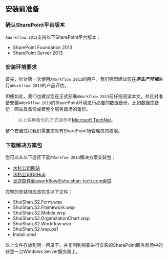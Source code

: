 
## 安装前准备
### 确认SharePoint平台版本
`AWorkflow 2013`支持以下SharePoint平台版本：
* SharePoint Foundation 2013
* SharePoint Server 2013

### 安装环境要求
首先，针对第一次使用`AWorkflow 2013`的用户，我们强烈建议您在***非生产环境***进行`AWorkflow 2013`的产品评估。

即便如此，我们也建议您在正式部署`AWorkflow 2013`前仔细阅读本文，并且对准备安装`AWorkflow 2013`的SharePoint环境进行必要的数据备份，比如数据库备份，网站及备份或者整个服务器场的备份。
>以上各种备份的方式请参考[Microsoft TechNet](http://technet.microsoft.com)。

整个安装过程我们需要您具有SharePoint场管理员的权限。


### 下载解决方案包
您可以从以下途径下载`AWorkfow 2013`解决方案安装包：
* [水杉公司网站](http://www.shuishan-tech.com)
* [水杉公司GitHub](https://github.com/shuishan-tech/aworkflow)
* 发送邮件到aworkflow@shuishan-tech.com索取

完整的安装包应该包含以下文件：
* ShuiShan.S2.Form.wsp
* ShuiShan.S2.Framework.wsp
* ShuiShan.S2.Mobile.wsp
* ShuiShan.S2.OrganizationChart.wsp
* ShuiShan.S2.Workflow.wsp
* ShuiShan.S2.wsp.ps1
* Install.cmd

以上文件存放到同一目录下，并复制到将要进行安装的SharePoint服务器场中的任意一台Windows Server服务器上。
